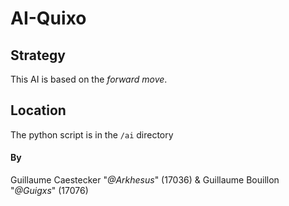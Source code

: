 # AI-Quixo

## Strategy

This AI is based on the *forward move*.

## Location   

The python script is in the `/ai` directory

#### By 
Guillaume Caestecker "*@Arkhesus*" (17036) & Guillaume Bouillon "*@Guigxs*" (17076)
